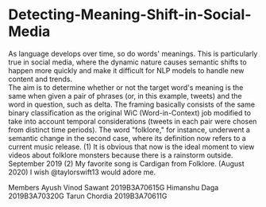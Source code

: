 # Detecting-Meaning-Shift-in-Social-Media
As language develops over time, so do words' meanings. This is particularly true in social media, where the dynamic nature causes semantic shifts to happen more quickly and make it difficult for NLP models to handle new content and trends.  
The aim is to determine whether or not the target word's meaning is the same when given a pair of phrases (or, in this example, tweets) and the word in question, such as delta. 
The framing basically consists of the same binary classification as the original WiC (Word-in-Context) job modified to take into account temporal considerations (tweets in each pair were chosen from distinct time periods).
The word "folklore," for instance, underwent a semantic change in the second case, where its definition now refers to a current music release.
(1) It is obvious that now is the ideal moment to view videos about folklore monsters because there is a rainstorm outside. September 2019
(2) My favorite song is Cardigan from Folklore. (August 2020) I wish @taylorswift13 would adore me.
 
Members
Ayush Vinod Sawant 2019B3A70615G
Himanshu Daga 2019B3A70320G
Tarun Chordia 2019B3A70611G
